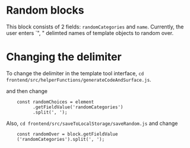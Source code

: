 # Random blocks

This block consists of 2 fields: `randomCategories` and `name`. 
Currently, the user enters `", " delimted names of template objects to random over.

# Changing the delimiter

To change the delimiter in the template tool interface, 
`cd frontend/src/helperFunctions/generateCodeAndSurface.js`.

and then change 
```
    const randomChoices = element
          .getFieldValue('randomCategories')
          .split(', ');
```


Also, 
`cd frontend/src/saveToLocalStorage/saveRandom.js`
and change
```  
    const randomOver = block.getFieldValue
    ('randomCategories').split(', ');
```
